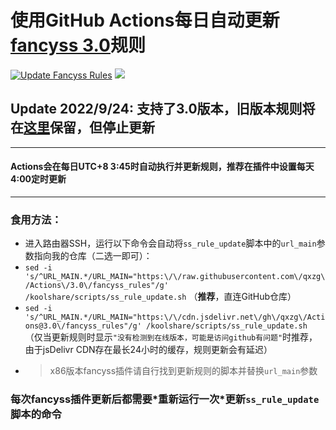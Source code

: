 # 使用GitHub Actions每日自动更新[fancyss 3.0](https://github.com/hq450/fancyss)规则  
[![Update Fancyss Rules](https://github.com/qxzg/Actions/actions/workflows/fancyss-rules-3.0.yml/badge.svg)](https://github.com/qxzg/Actions/actions/workflows/fancyss-rules-3.0.yml)
[![](https://data.jsdelivr.com/v1/package/gh/qxzg/actions/badge?style=rounded)](https://www.jsdelivr.com/package/gh/qxzg/actions)

## Update 2022/9/24: 支持了3.0版本，旧版本规则将在[这里](https://github.com/qxzg/Actions/tree/master)保留，但停止更新
---   
#### Actions会在每日UTC+8 3:45时自动执行并更新规则，推荐在插件中设置每天4:00定时更新  
---
### 食用方法：
- 进入路由器SSH，运行以下命令会自动将`ss_rule_update`脚本中的`url_main`参数指向我的仓库（二选一即可）：
- `sed -i 's/^URL_MAIN.*/URL_MAIN="https:\/\/raw.githubusercontent.com\/qxzg\/Actions\/3.0\/fancyss_rules"/g' /koolshare/scripts/ss_rule_update.sh`  （**推荐**，直连GitHub仓库）
- `sed -i 's/^URL_MAIN.*/URL_MAIN="https:\/\/cdn.jsdelivr.net\/gh\/qxzg\/Actions@3.0\/fancyss_rules"/g' /koolshare/scripts/ss_rule_update.sh`  （仅当更新规则时显示`"没有检测到在线版本，可能是访问github有问题"`时推荐，由于jsDelivr CDN存在最长24小时的缓存，规则更新会有延迟）
- > x86版本fancyss插件请自行找到更新规则的脚本并替换`url_main`参数
### 每次fancyss插件更新后都需要\*重新运行一次\*更新`ss_rule_update`脚本的命令
